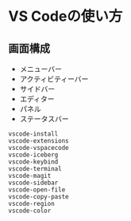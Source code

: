 # VS Codeの使い方

## 画面構成

- メニューバー
- アクティビティーバー
- サイドバー
- エディター
- パネル
- ステータスバー

```{toctree}
vscode-install
vscode-extensions
vscode-vspacecode
vscode-iceberg
vscode-keybind
vscode-terminal
vscode-magit
vscode-sidebar
vscode-open-file
vscode-copy-paste
vscode-region
vscode-color
```
